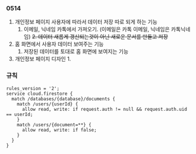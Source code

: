 ### 0514

1. 개인정보 페이지 사용자에 따라서 데이터 저장 따로 되게 하는 기능
   1. 이메일, 닉네임 카톡에서 가져오기. (이메일은 카톡 이메일, 닉네임은 카톡닉네임)
   ~~2. 데이터 새롭게 갱신되는것이 아닌 새로운 문서를 만들고 저장~~
3. 홈 화면에서 사용자 데이터 보여주는 기능
   1. 저장된 데이터를 토대로 홈 화면에 보여지는 기능
5. 개인정보 페이지 디자인
   1. 



### 규칙
```
rules_version = '2';
service cloud.firestore {
  match /databases/{database}/documents {
    match /users/{userId} {
      allow read, write: if request.auth != null && request.auth.uid == userId;
    }
    match /users/{document=**} {
      allow read, write: if false;
    }
  }
}
```
